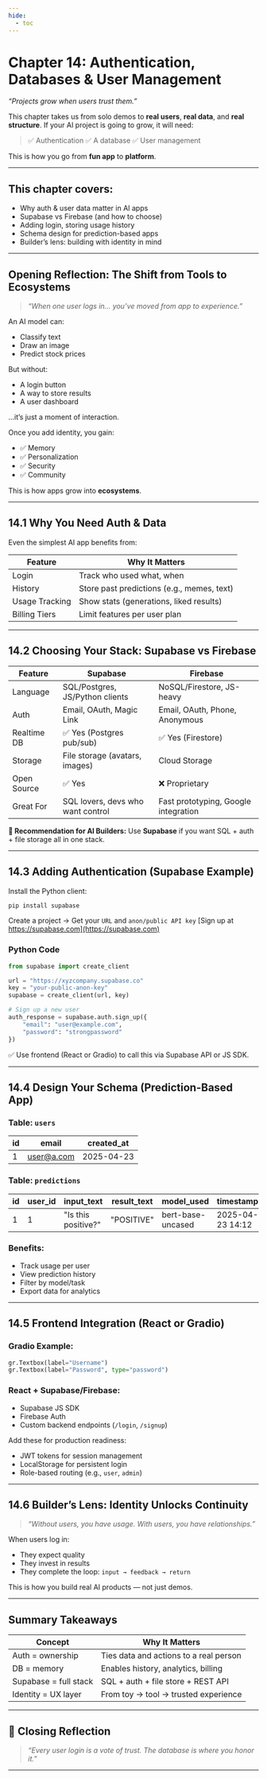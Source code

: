 ```yaml
---
hide:
  - toc
---
```


# Chapter 14: Authentication, Databases & User Management

*“Projects grow when users trust them.”*

This chapter takes us from solo demos to **real users**, **real data**, and **real structure**.
If your AI project is going to grow, it will need:

> ✅ Authentication
> ✅ A database
> ✅ User management

This is how you go from **fun app** to **platform**.

---

## This chapter covers:

* Why auth & user data matter in AI apps
* Supabase vs Firebase (and how to choose)
* Adding login, storing usage history
* Schema design for prediction-based apps
* Builder’s lens: building with identity in mind

---

## Opening Reflection: The Shift from Tools to Ecosystems

> *“When one user logs in… you’ve moved from app to experience.”*

An AI model can:

* Classify text
* Draw an image
* Predict stock prices

But without:

* A login button
* A way to store results
* A user dashboard

…it’s just a moment of interaction.

Once you add identity, you gain:

* ✅ Memory
* ✅ Personalization
* ✅ Security
* ✅ Community

This is how apps grow into **ecosystems**.

---

## 14.1 Why You Need Auth & Data

Even the simplest AI app benefits from:

| Feature        | Why It Matters                             |
| -------------- | ------------------------------------------ |
| Login          | Track who used what, when                  |
| History        | Store past predictions (e.g., memes, text) |
| Usage Tracking | Show stats (generations, liked results)    |
| Billing Tiers  | Limit features per user plan               |

---

## 14.2 Choosing Your Stack: Supabase vs Firebase

| Feature     | Supabase                          | Firebase                             |
| ----------- | --------------------------------- | ------------------------------------ |
| Language    | SQL/Postgres, JS/Python clients   | NoSQL/Firestore, JS-heavy            |
| Auth        | Email, OAuth, Magic Link          | Email, OAuth, Phone, Anonymous       |
| Realtime DB | ✅ Yes (Postgres pub/sub)          | ✅ Yes (Firestore)                    |
| Storage     | File storage (avatars, images)    | Cloud Storage                        |
| Open Source | ✅ Yes                             | ❌ Proprietary                        |
| Great For   | SQL lovers, devs who want control | Fast prototyping, Google integration |

**🔧 Recommendation for AI Builders:**
Use **Supabase** if you want SQL + auth + file storage all in one stack.

---

## 14.3 Adding Authentication (Supabase Example)

Install the Python client:

```bash
pip install supabase
```

Create a project → Get your `URL` and `anon/public API key`
[Sign up at https://supabase.com](https://supabase.com)

### Python Code

```python
from supabase import create_client

url = "https://xyzcompany.supabase.co"
key = "your-public-anon-key"
supabase = create_client(url, key)

# Sign up a new user
auth_response = supabase.auth.sign_up({
    "email": "user@example.com",
    "password": "strongpassword"
})
```

✅ Use frontend (React or Gradio) to call this via Supabase API or JS SDK.

---

## 14.4 Design Your Schema (Prediction-Based App)

### Table: `users`

| id | email                           | created\_at |
| -- | ------------------------------- | ----------- |
| 1  | [user@a.com](mailto:user@a.com) | 2025-04-23  |

### Table: `predictions`

| id | user\_id | input\_text         | result\_text | model\_used       | timestamp        |
| -- | -------- | ------------------- | ------------ | ----------------- | ---------------- |
| 1  | 1        | "Is this positive?" | "POSITIVE"   | bert-base-uncased | 2025-04-23 14:12 |

### Benefits:

* Track usage per user
* View prediction history
* Filter by model/task
* Export data for analytics

---

## 14.5 Frontend Integration (React or Gradio)

### Gradio Example:

```python
gr.Textbox(label="Username")
gr.Textbox(label="Password", type="password")
```

### React + Supabase/Firebase:

* Supabase JS SDK
* Firebase Auth
* Custom backend endpoints (`/login`, `/signup`)

Add these for production readiness:

* JWT tokens for session management
* LocalStorage for persistent login
* Role-based routing (e.g., `user`, `admin`)

---

## 14.6 Builder’s Lens: Identity Unlocks Continuity

> *“Without users, you have usage.
> With users, you have relationships.”*

When users log in:

* They expect quality
* They invest in results
* They complete the loop:
  `input → feedback → return`

This is how you build real AI products — not just demos.

---

## Summary Takeaways

| Concept               | Why It Matters                         |
| --------------------- | -------------------------------------- |
| Auth = ownership      | Ties data and actions to a real person |
| DB = memory           | Enables history, analytics, billing    |
| Supabase = full stack | SQL + auth + file store + REST API     |
| Identity = UX layer   | From toy → tool → trusted experience   |

---

## 🌟 Closing Reflection

> *“Every user login is a vote of trust.
> The database is where you honor it.”*

---